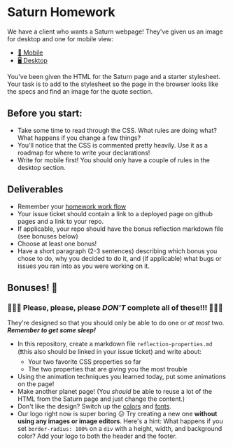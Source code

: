 # Saturn Homework

We have a client who wants a Saturn webpage! They've given us an image for desktop and one for mobile view:

- [📱 Mobile](./specs/saturn-mobile.jpg)
- [🖥 Desktop](./specs/saturn-desktop.jpg)

You've been given the HTML for the Saturn page and a starter stylesheet. Your task is to add to the stylesheet so the page in the browser looks like the specs and find an image for the quote section.

## Before you start: 

- Take some time to read through the CSS. What rules are doing what? What happens if you change a few things? 
- You'll notice that the CSS is commented pretty heavily. Use it as a roadmap for where to write your declarations!
- Write for mobile first! You should only have a couple of rules in the desktop section.

## Deliverables

- Remember your [homework work flow](https://git.generalassemb.ly/nyc-wdi-hypatia/hypatia-students/blob/master/hw-workflow.md)
- Your issue ticket should contain a link to a deployed page on github pages and a link to your repo.
- If applicable, your repo should have the bonus reflection markdown file (see bonuses below)
- Choose at least one bonus!
- Have a short paragraph (2-3 sentences) describing which bonus you chose to do, why you decided to do it, and (if applicable) what bugs or issues you ran into as you were working on it.

## Bonuses! 🎉

### 🚨🚨🚨 Please, please, please *DON'T* complete all of these!!! 🚨🚨🚨

They're designed so that you should only be able to do one or *at most* two. ***Remember to get some sleep!***

- In this repository, create a markdown file `reflection-properties.md` (❗️this also should be linked in your issue ticket) and write about: 
    - Your two favorite CSS properties so far
    - The two properties that are giving you the most trouble
- Using the animation techniques you learned today, put some animations on the page!
- Make another planet page! (You *should* be able to reuse a lot of the HTML from the Saturn page and just change the content.)
- Don't like the design? Switch up the [colors](http://www.vanschneider.com/colors/) and [fonts](https://fonts.google.com/).
- Our logo right now is super boring 😕 Try creating a new one **without using any images or image editors**. Here's a hint: What happens if you set `border-radius: 100%` on a `div` with a height, width, and background color? Add your logo to both the header and the footer.
